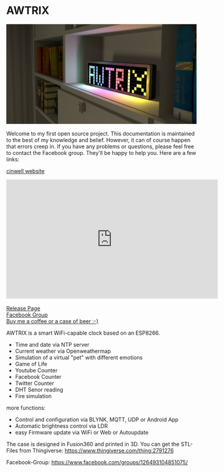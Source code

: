 # AWTRIX

![AWTRIX Preview](assets/awtrix.jpg? "AWTRIX")

Welcome to my first open source project. This documentation is maintained to the best of my knowledge and belief. However, it can of course happen that errors creep in. If you have any problems or questions, please feel free to contact the Facebook group. They'll be happy to help you. Here are a few links:  
  
[cinwell website](https://www.youtube.com/embed/PjhV3jEGNtc?rel=0 ':include :type=iframe frameborder="0" allow="autoplay; encrypted-media" allowfullscreen')
<iframe width="560" height="315" src="https://www.youtube.com/embed/PjhV3jEGNtc?rel=0" frameborder="0" allow="autoplay; encrypted-media" allowfullscreen></iframe>

[Release Page](https://awtrix.github.io)  
[Facebook Group](https://www.facebook.com/groups/126493104851075/)  
[Buy me a coffee or a case of beer :-)](https://www.paypal.com/donate/?token=zzOPTakpgoeB0p6MDyLKumNc01S-DTPuGZ-mUeZtBPR4mdEK9KA1rYjogoxp0cNHd59fO0&country.x=DE&locale.x=DE)  



AWTRIX is a smart WiFi-capable clock based on an ESP8266.

- Time and date via NTP server
- Current weather via Openweathermap
- Simulation of a virtual "pet" with different emotions 
- Game of Life 
- Youtube Counter
- Facebook Counter
- Twitter Counter
- DHT Senor reading
- Fire simulation

more functions: 
- Control and configuration via BLYNK, MQTT, UDP or Android App
- Automatic brightness control via LDR
- easy Firmware update via WiFi or Web or Autoupdate


The case is designed in Fusion360 and printed in 3D.
You can get the STL-Files from Thingiverse:
https://www.thingiverse.com/thing:2791276

Facebook-Group:
https://www.facebook.com/groups/126493104851075/
